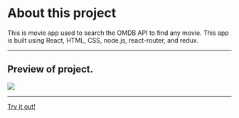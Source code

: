 <h1>About this project</h1>
This is movie app used to search the OMDB API to find any movie. This app is built using React, HTML, CSS, node.js, react-router, and redux.
<hr>
<h2>Preview of project.</h2>
<img src='http://i65.tinypic.com/289am47.png'> 
<hr>
<a href=''>Try it out!</a>